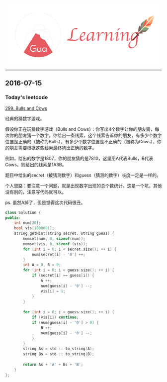 ![](/background.png)

---


## 2016-07-15

### Today's leetcode

[299. Bulls and Cows](https://leetcode.com/problems/bulls-and-cows/)

经典的猜数字游戏。

假设你正在玩猜数字游戏（Bulls and Cows）：你写出4个数字让你的朋友猜，每次你的朋友猜一个数字，你给出一条线索，这个线索告诉你的朋友，有多少个数字位置是正确的（被称为Bulls），有多少个数字位置是不正确的（被称为Cows），你的朋友需要根据这些线索最终猜出正确的数字。

例如，给出的数字是1807，你的朋友猜的是7810，这里用A代表Bulls，B代表Cows，则给出的线索是1A3B。

题目中给出的secret（被猜测数字）和guess（猜测的数字）长度一定是一样的。

个人思路：要注意一个问题，就是出现数字出现的总个数统计。这是一个坑，其他没有别的，注意写代码就可以。

ps. 虽然A掉了，但是觉得这次代码很丑。

```cpp
class Solution {
public:
    int num[20];
    bool vis[1000001];
    string getHint(string secret, string guess) {
        memset(num, 0, sizeof(num));
        memset(vis, 0, sizeof (vis));
        for (int i = 0; i < secret.size(); ++ i) {
            num[secret[i] - '0'] ++;
        }
        int A = 0, B = 0;
        for (int i = 0; i < guess.size(); ++ i) {
            if (secret[i] == guess[i]) {
                A ++;
                num[guess[i] - '0'] --;
                vis[i] = 1;
            }
        }

        for (int i = 0; i < guess.size(); ++ i) {
            if (vis[i]) continue;
            if (num[guess[i] - '0'] > 0) {
                B ++;
                num[guess[i] - '0'] --;
            }
        }
        string As = std :: to_string(A);
        string Bs = std :: to_string(B);

        return As + 'A' + Bs + 'B';
    }
};
```